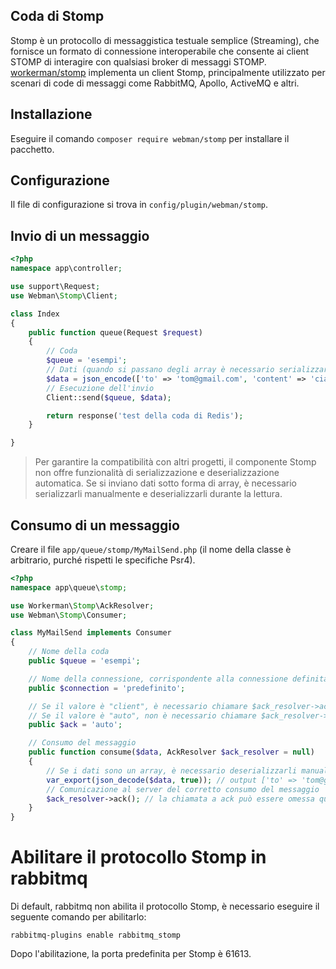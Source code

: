 ## Coda di Stomp

Stomp è un protocollo di messaggistica testuale semplice (Streaming), che fornisce un formato di connessione interoperabile che consente ai client STOMP di interagire con qualsiasi broker di messaggi STOMP. [workerman/stomp](https://github.com/walkor/stomp) implementa un client Stomp, principalmente utilizzato per scenari di code di messaggi come RabbitMQ, Apollo, ActiveMQ e altri.

## Installazione
Eseguire il comando `composer require webman/stomp` per installare il pacchetto.

## Configurazione
Il file di configurazione si trova in `config/plugin/webman/stomp`.

## Invio di un messaggio
```php
<?php
namespace app\controller;

use support\Request;
use Webman\Stomp\Client;

class Index
{
    public function queue(Request $request)
    {
        // Coda
        $queue = 'esempi';
        // Dati (quando si passano degli array è necessario serializzarli manualmente, ad esempio usando json_encode, serialize, ecc.)
        $data = json_encode(['to' => 'tom@gmail.com', 'content' => 'ciao']);
        // Esecuzione dell'invio
        Client::send($queue, $data);

        return response('test della coda di Redis');
    }

}
```
> Per garantire la compatibilità con altri progetti, il componente Stomp non offre funzionalità di serializzazione e deserializzazione automatica. Se si inviano dati sotto forma di array, è necessario serializzarli manualmente e deserializzarli durante la lettura.

## Consumo di un messaggio
Creare il file `app/queue/stomp/MyMailSend.php` (il nome della classe è arbitrario, purché rispetti le specifiche Psr4).

```php
<?php
namespace app\queue\stomp;

use Workerman\Stomp\AckResolver;
use Webman\Stomp\Consumer;

class MyMailSend implements Consumer
{
    // Nome della coda
    public $queue = 'esempi';

    // Nome della connessione, corrispondente alla connessione definita in stomp.php
    public $connection = 'predefinito';

    // Se il valore è "client", è necessario chiamare $ack_resolver->ack() per confermare al server il corretto consumo del messaggio.
    // Se il valore è "auto", non è necessario chiamare $ack_resolver->ack().
    public $ack = 'auto';

    // Consumo del messaggio
    public function consume($data, AckResolver $ack_resolver = null)
    {
        // Se i dati sono un array, è necessario deserializzarli manualmente
        var_export(json_decode($data, true)); // output ['to' => 'tom@gmail.com', 'content' => 'ciao']
        // Comunicazione al server del corretto consumo del messaggio
        $ack_resolver->ack(); // la chiamata a ack può essere omessa quando ack è impostato su auto
    }
}
```

# Abilitare il protocollo Stomp in rabbitmq
Di default, rabbitmq non abilita il protocollo Stomp, è necessario eseguire il seguente comando per abilitarlo:
```shell
rabbitmq-plugins enable rabbitmq_stomp
```
Dopo l'abilitazione, la porta predefinita per Stomp è 61613.
